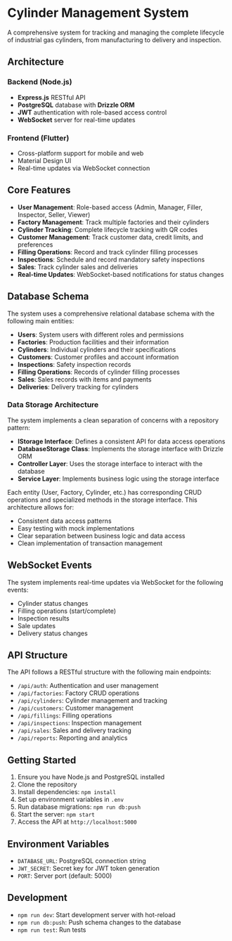 # Cylinder Management System

A comprehensive system for tracking and managing the complete lifecycle of industrial gas cylinders, from manufacturing to delivery and inspection.

## Architecture

### Backend (Node.js)
- **Express.js** RESTful API
- **PostgreSQL** database with **Drizzle ORM**
- **JWT** authentication with role-based access control
- **WebSocket** server for real-time updates

### Frontend (Flutter)
- Cross-platform support for mobile and web
- Material Design UI
- Real-time updates via WebSocket connection

## Core Features

- **User Management**: Role-based access (Admin, Manager, Filler, Inspector, Seller, Viewer)
- **Factory Management**: Track multiple factories and their cylinders
- **Cylinder Tracking**: Complete lifecycle tracking with QR codes
- **Customer Management**: Track customer data, credit limits, and preferences
- **Filling Operations**: Record and track cylinder filling processes
- **Inspections**: Schedule and record mandatory safety inspections
- **Sales**: Track cylinder sales and deliveries
- **Real-time Updates**: WebSocket-based notifications for status changes

## Database Schema

The system uses a comprehensive relational database schema with the following main entities:

- **Users**: System users with different roles and permissions
- **Factories**: Production facilities and their information
- **Cylinders**: Individual cylinders and their specifications
- **Customers**: Customer profiles and account information
- **Inspections**: Safety inspection records
- **Filling Operations**: Records of cylinder filling processes
- **Sales**: Sales records with items and payments
- **Deliveries**: Delivery tracking for cylinders

### Data Storage Architecture

The system implements a clean separation of concerns with a repository pattern:

- **IStorage Interface**: Defines a consistent API for data access operations
- **DatabaseStorage Class**: Implements the storage interface with Drizzle ORM
- **Controller Layer**: Uses the storage interface to interact with the database
- **Service Layer**: Implements business logic using the storage interface

Each entity (User, Factory, Cylinder, etc.) has corresponding CRUD operations and specialized methods in the storage interface. This architecture allows for:

- Consistent data access patterns
- Easy testing with mock implementations
- Clear separation between business logic and data access
- Clean implementation of transaction management

## WebSocket Events

The system implements real-time updates via WebSocket for the following events:

- Cylinder status changes
- Filling operations (start/complete)
- Inspection results
- Sale updates
- Delivery status changes

## API Structure

The API follows a RESTful structure with the following main endpoints:

- `/api/auth`: Authentication and user management
- `/api/factories`: Factory CRUD operations
- `/api/cylinders`: Cylinder management and tracking
- `/api/customers`: Customer management
- `/api/fillings`: Filling operations
- `/api/inspections`: Inspection management
- `/api/sales`: Sales and delivery tracking
- `/api/reports`: Reporting and analytics

## Getting Started

1. Ensure you have Node.js and PostgreSQL installed
2. Clone the repository
3. Install dependencies: `npm install`
4. Set up environment variables in `.env`
5. Run database migrations: `npm run db:push`
6. Start the server: `npm start`
7. Access the API at `http://localhost:5000`

## Environment Variables

- `DATABASE_URL`: PostgreSQL connection string
- `JWT_SECRET`: Secret key for JWT token generation
- `PORT`: Server port (default: 5000)

## Development

- `npm run dev`: Start development server with hot-reload
- `npm run db:push`: Push schema changes to the database
- `npm run test`: Run tests